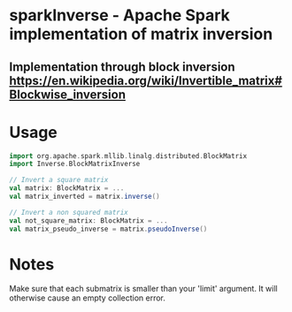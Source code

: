 # sparkInverse - Apache Spark implementation of matrix inversion 
## Implementation through block inversion https://en.wikipedia.org/wiki/Invertible_matrix#Blockwise_inversion

# Usage
```scala
import org.apache.spark.mllib.linalg.distributed.BlockMatrix
import Inverse.BlockMatrixInverse

// Invert a square matrix
val matrix: BlockMatrix = ...
val matrix_inverted = matrix.inverse()

// Invert a non squared matrix
val not_square_matrix: BlockMatrix = ...
val matrix_pseudo_inverse = matrix.pseudoInverse()
```

# Notes
Make sure that each submatrix is smaller than your 'limit' argument. It will otherwise cause an empty collection error. 